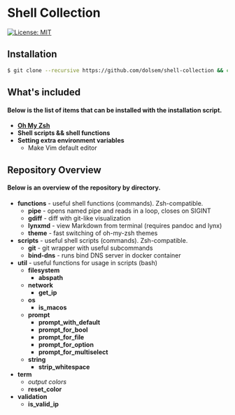 # Shell Collection
[![License: MIT][license-image]][license-url]
## Installation
```sh
$ git clone --recursive https://github.com/dolsem/shell-collection && cd shell-collection && bash install.bash
```
## What's included
#### Below is the list of items that can be installed with the installation script.
- [**Oh My Zsh**][ohmyzsh-url]
- **Shell scripts && shell functions**
- **Setting extra environment variables**
  - Make Vim default editor

## Repository Overview
#### Below is an overview of the repository by directory.
- **functions** - useful shell functions (commands). Zsh-compatible.
  - **pipe** - opens named pipe and reads in a loop, closes on SIGINT
  - **gdiff** - diff with git-like visualization
  - **lynxmd** - view Markdown from terminal (requires pandoc and lynx)
  - **theme** - fast switching of oh-my-zsh themes
- **scripts** - useful shell scripts (commands). Zsh-compatible.
  - **git** - git wrapper with useful subcommands
  - **bind-dns** - runs bind DNS server in docker container
- **util** - useful functions for usage in scripts (bash)
  - **filesystem**
    - **abspath**
  - **network**
    - **get_ip**
  - **os**
    - **is_macos**
  - **prompt**
    - **prompt_with_default**
    - **prompt_for_bool**
    - **prompt_for_file**
    - **prompt_for_option**
    - **prompt_for_multiselect**
  - **string**
    - **strip_whitespace**
- **term**
  - *output colors*
  - **reset_color**
- **validation**
    - **is_valid_ip**

[license-image]: https://img.shields.io/badge/License-MIT-blue.svg
[license-url]: https://opensource.org/licenses/MIT
[ohmyzsh-url]: https://github.com/robbyrussell/oh-my-zsh
